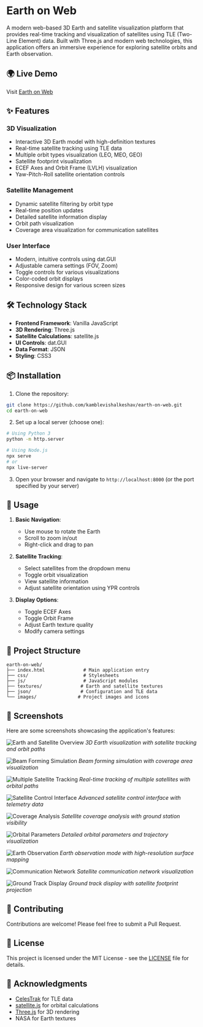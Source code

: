 # Earth on Web

A modern web-based 3D Earth and satellite visualization platform that provides real-time tracking and visualization of satellites using TLE (Two-Line Element) data. Built with Three.js and modern web technologies, this application offers an immersive experience for exploring satellite orbits and Earth observation.

## 🌍 Live Demo

Visit [Earth on Web](https://kamblevishalkeshav.github.io/earth-on-web/)

## ✨ Features

### 3D Visualization
- Interactive 3D Earth model with high-definition textures
- Real-time satellite tracking using TLE data
- Multiple orbit types visualization (LEO, MEO, GEO)
- Satellite footprint visualization
- ECEF Axes and Orbit Frame (LVLH) visualization
- Yaw-Pitch-Roll satellite orientation controls

### Satellite Management
- Dynamic satellite filtering by orbit type
- Real-time position updates
- Detailed satellite information display
- Orbit path visualization
- Coverage area visualization for communication satellites

### User Interface
- Modern, intuitive controls using dat.GUI
- Adjustable camera settings (FOV, Zoom)
- Toggle controls for various visualizations
- Color-coded orbit displays
- Responsive design for various screen sizes

## 🛠 Technology Stack

- **Frontend Framework**: Vanilla JavaScript
- **3D Rendering**: Three.js
- **Satellite Calculations**: satellite.js
- **UI Controls**: dat.GUI
- **Data Format**: JSON
- **Styling**: CSS3

## 📦 Installation

1. Clone the repository:
```bash
git clone https://github.com/kamblevishalkeshav/earth-on-web.git
cd earth-on-web
```

2. Set up a local server (choose one):
```bash
# Using Python 3
python -m http.server

# Using Node.js
npx serve
# or
npx live-server
```

3. Open your browser and navigate to `http://localhost:8000` (or the port specified by your server)

## 🚀 Usage

1. **Basic Navigation**:
   - Use mouse to rotate the Earth
   - Scroll to zoom in/out
   - Right-click and drag to pan

2. **Satellite Tracking**:
   - Select satellites from the dropdown menu
   - Toggle orbit visualization
   - View satellite information
   - Adjust satellite orientation using YPR controls

3. **Display Options**:
   - Toggle ECEF Axes
   - Toggle Orbit Frame
   - Adjust Earth texture quality
   - Modify camera settings

## 📁 Project Structure

```
earth-on-web/
├── index.html              # Main application entry
├── css/                    # Stylesheets
├── js/                     # JavaScript modules
├── textures/              # Earth and satellite textures
├── json/                  # Configuration and TLE data
└── images/               # Project images and icons
```

## 📸 Screenshots

Here are some screenshots showcasing the application's features:

![Earth and Satellite Overview](assets/screenshots/1.png)
*3D Earth visualization with satellite tracking and orbit paths*

![Beam Forming Simulation](assets/screenshots/2.png)
*Beam forming simulation with coverage area visualization*

![Multiple Satellite Tracking](assets/screenshots/3.png)
*Real-time tracking of multiple satellites with orbital paths*

![Satellite Control Interface](assets/screenshots/4.png)
*Advanced satellite control interface with telemetry data*

![Coverage Analysis](assets/screenshots/5.png)
*Satellite coverage analysis with ground station visibility*

![Orbital Parameters](assets/screenshots/6.png)
*Detailed orbital parameters and trajectory visualization*

![Earth Observation](assets/screenshots/7.png)
*Earth observation mode with high-resolution surface mapping*

![Communication Network](assets/screenshots/8.png)
*Satellite communication network visualization*

![Ground Track Display](assets/screenshots/9.png)
*Ground track display with satellite footprint projection*

## 🤝 Contributing

Contributions are welcome! Please feel free to submit a Pull Request.

## 📝 License

This project is licensed under the MIT License - see the [LICENSE](LICENSE) file for details.

## 🙏 Acknowledgments

- [CelesTrak](https://celestrak.org/NORAD) for TLE data
- [satellite.js](https://github.com/shashwatak/satellite-js) for orbital calculations
- [Three.js](https://threejs.org/) for 3D rendering
- NASA for Earth textures
